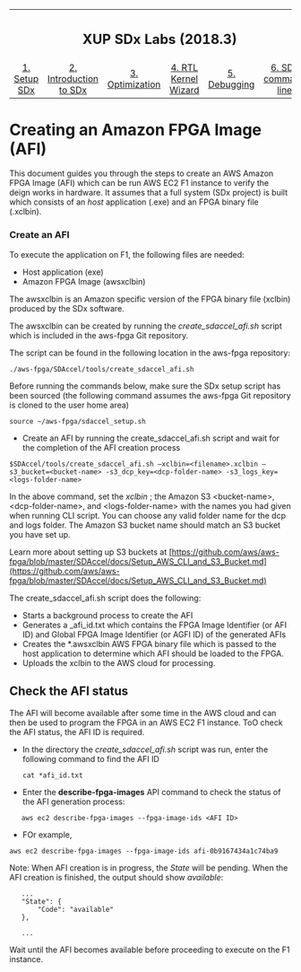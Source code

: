 <table style="width:100%">
  <tr>
    <th width="100%" colspan=6><h2>XUP SDx Labs (2018.3)</h2></th>
  </tr>
  <tr>
    <td align="center"><a href="setup_sdx.md">1. Setup SDx</a></td>
    <td align="center"><a href="sdx_introduction.md">2. Introduction to SDx</a></td>
    <td align="center"><a href="Optimization_lab.md">3. Optimization</a></td>
    <td align="center"><a href="rtl_kernel_wizard_lab.md">4. RTL Kernel Wizard</a></td>
    <td align="center"><a href="debug_lab.md">5. Debugging</a></td>
    <td align="center"><a href="sources/helloworld_ocl/command_line.ipynb">6. SDx command line</a></td>
  </tr>
</table>

# Creating an Amazon FPGA Image (AFI)

This document guides you through the steps to create an AWS Amazon FPGA Image (AFI) which can be run AWS EC2 F1 instance to verify the deign works in hardware. It assumes that a full system (SDx project) is built which consists of an *host* application (.exe) and an FPGA binary file (.xclbin). 

### Create an AFI

To execute the application on F1, the following files are needed:

- Host application (exe)
- Amazon FPGA Image (awsxclbin)

The awsxclbin is an Amazon specific version of the FPGA binary file (xclbin) produced by the SDx software.

The awsxclbin can be created by running the *create\_sdaccel\_afi.sh* script which is included in the aws-fpga Git repository. 

The script can be found in the following location in the aws-fpga repository:

```
./aws-fpga/SDAccel/tools/create_sdaccel_afi.sh
```

Before running the commands below, make sure the SDx setup script has been sourced (the following command assumes the aws-fpga Git repository is cloned to the user home area)

```
source ~/aws-fpga/sdaccel_setup.sh
```

* Create an AFI by running the create\_sdaccel\_afi.sh script and wait for the completion of the AFI creation process

```
$SDAccel/tools/create_sdaccel_afi.sh –xclbin=<filename>.xclbin –s3_bucket=<bucket-name> -s3_dcp_key=<dcp-folder-name> -s3_logs_key=<logs-folder-name>
```
In the above command, set the *xclbin* <filename>; the Amazon S3 &lt;bucket-name&gt;, &lt;dcp-folder-name&gt;, and &lt;logs-folder-name&gt; with the names you had given when running CLI script.  You can choose any valid folder name for the dcp and logs folder. The Amazon S3 bucket name should match an S3 bucket you have set up. 

Learn more about setting up S3 buckets at [https://github.com/aws/aws-fpga/blob/master/SDAccel/docs/Setup_AWS_CLI_and_S3_Bucket.md](https://github.com/aws/aws-fpga/blob/master/SDAccel/docs/Setup_AWS_CLI_and_S3_Bucket.md)  

The create\_sdaccel\_afi.sh script does the following:

- Starts a background process to create the AFI
- Generates a \_afi\_id.txt which contains the FPGA Image Identifier (or AFI ID) and Global FPGA Image Identifier (or AGFI ID) of the generated AFIs
- Creates the \*.awsxclbin AWS FPGA binary file which is passed to the host application to determine which AFI should be loaded to the FPGA.
- Uploads the xclbin to the AWS cloud for processing.
## Check the AFI status

The AFI will become available after some time in the AWS cloud and can then be used to program the FPGA in an AWS EC2 F1 instance. ToO check the AFI status, the AFI ID is required. 

- In the directory the *create_sdaccel_afi.sh* script was run, enter the following command to find the AFI ID  
   
   ```
   cat *afi_id.txt
   ```
* Enter the **describe-fpga-images** API command to check the status of the AFI generation process:

```
   aws ec2 describe-fpga-images --fpga-image-ids <AFI ID>
```
* FOr example, 

```
aws ec2 describe-fpga-images --fpga-image-ids afi-0b9167434a1c74ba9
```

Note: When AFI creation is in progress, the *State* will be pending. When the AFI creation is finished, the output should show *available*:

```
   ...
   "State": {
       "Code": "available"
   },
   
   ...
```

Wait until the AFI becomes available before proceeding to execute on the F1 instance.

